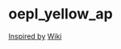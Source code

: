 # oepl_yellow_ap
[Inspired by](https://github.com/OpenEPaperLink/OpenEPaperLink)
[Wiki](https://github.com/jjwbruijn/OpenEPaperLink/wiki)

